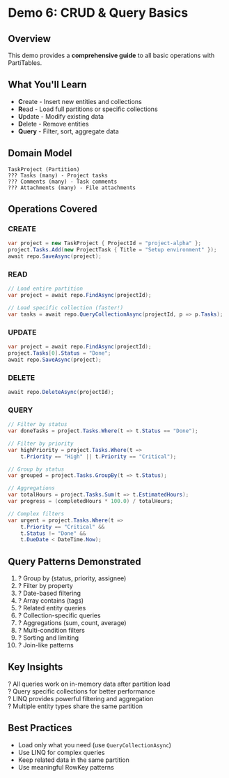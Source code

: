 # Demo 6: CRUD & Query Basics

## Overview
This demo provides a **comprehensive guide** to all basic operations with PartiTables.

## What You'll Learn
- **C**reate - Insert new entities and collections
- **R**ead - Load full partitions or specific collections
- **U**pdate - Modify existing data
- **D**elete - Remove entities
- **Query** - Filter, sort, aggregate data

## Domain Model
```
TaskProject (Partition)
??? Tasks (many) - Project tasks
??? Comments (many) - Task comments
??? Attachments (many) - File attachments
```

## Operations Covered

### CREATE
```csharp
var project = new TaskProject { ProjectId = "project-alpha" };
project.Tasks.Add(new ProjectTask { Title = "Setup environment" });
await repo.SaveAsync(project);
```

### READ
```csharp
// Load entire partition
var project = await repo.FindAsync(projectId);

// Load specific collection (faster!)
var tasks = await repo.QueryCollectionAsync(projectId, p => p.Tasks);
```

### UPDATE
```csharp
var project = await repo.FindAsync(projectId);
project.Tasks[0].Status = "Done";
await repo.SaveAsync(project);
```

### DELETE
```csharp
await repo.DeleteAsync(projectId);
```

### QUERY
```csharp
// Filter by status
var doneTasks = project.Tasks.Where(t => t.Status == "Done");

// Filter by priority
var highPriority = project.Tasks.Where(t => 
    t.Priority == "High" || t.Priority == "Critical");

// Group by status
var grouped = project.Tasks.GroupBy(t => t.Status);

// Aggregations
var totalHours = project.Tasks.Sum(t => t.EstimatedHours);
var progress = (completedHours * 100.0) / totalHours;

// Complex filters
var urgent = project.Tasks.Where(t =>
    t.Priority == "Critical" &&
    t.Status != "Done" &&
    t.DueDate < DateTime.Now);
```

## Query Patterns Demonstrated
1. ? Group by (status, priority, assignee)
2. ? Filter by property
3. ? Date-based filtering
4. ? Array contains (tags)
5. ? Related entity queries
6. ? Collection-specific queries
7. ? Aggregations (sum, count, average)
8. ? Multi-condition filters
9. ? Sorting and limiting
10. ? Join-like patterns

## Key Insights
? All queries work on in-memory data after partition load  
? Query specific collections for better performance  
? LINQ provides powerful filtering and aggregation  
? Multiple entity types share the same partition  

## Best Practices
- Load only what you need (use `QueryCollectionAsync`)
- Use LINQ for complex queries
- Keep related data in the same partition
- Use meaningful RowKey patterns


